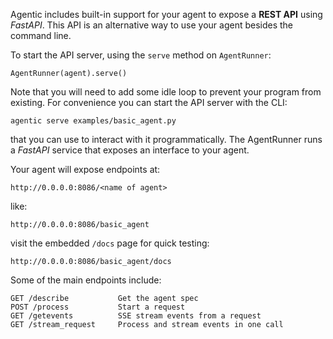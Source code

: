 Agentic includes built-in support for your agent to expose a **REST API** using _FastAPI_. This API
is an alternative way to use your agent besides the command line.

To start the API server, using the `serve` method on `AgentRunner`:

    AgentRunner(agent).serve()

Note that you will need to add some idle loop to prevent your program from existing. For convenience
you can start the API server with the CLI:

    agentic serve examples/basic_agent.py

    

that you can use to interact with it
programmatically. The AgentRunner runs a _FastAPI_ service that exposes an interface to your agent.

Your agent will expose endpoints at:

    http://0.0.0.0:8086/<name of agent>

like:

    http://0.0.0.0:8086/basic_agent

visit the embedded `/docs` page for quick testing:

    http://0.0.0.0:8086/basic_agent/docs
    

Some of the main endpoints include:

    GET /describe           Get the agent spec
    POST /process           Start a request
    GET /getevents          SSE stream events from a request
    GET /stream_request     Process and stream events in one call




